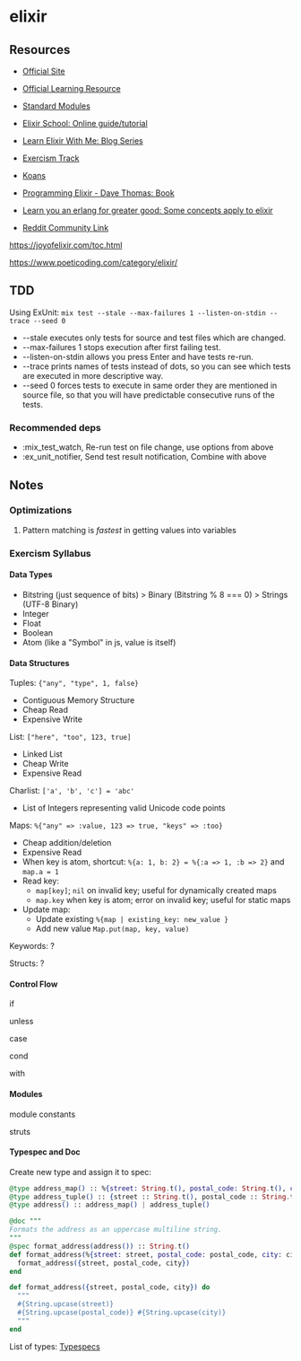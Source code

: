 # elixir

## Resources

- [Official Site](https://elixir-lang.org/)

- [Official Learning Resource](https://github.com/dwyl/learn-elixir)

- [Standard Modules](https://hexdocs.pm/elixir/Kernel.html)

- [Elixir School: Online guide/tutorial](https://elixirschool.com/en/why)

- [Learn Elixir With Me: Blog Series](https://inquisitivedeveloper.com/tag/lwm-elixir/)

- [Exercism Track](https://exercism.org/tracks/elixir)

- [Koans](https://github.com/elixirkoans/elixir-koans)

- [Programming Elixir - Dave Thomas: Book](https://doc.lagout.org/programmation/Functional%20Programming/Programming%20Elixir_%20Functional%2C%20Concurrent%2C%20Pragmatic%2C%20Fun%20%5BThomas%202014-10-19%5D.pdf)

- [Learn you an erlang for greater good: Some concepts apply to elixir](https://learnyousomeerlang.com/content)

- [Reddit Community Link](https://www.reddit.com/r/elixir/)

https://joyofelixir.com/toc.html

https://www.poeticoding.com/category/elixir/

## TDD

Using ExUnit: `mix test --stale --max-failures 1 --listen-on-stdin --trace --seed 0`

- --stale executes only tests for source and test files which are changed.
- --max-failures 1 stops execution after first failing test.
- --listen-on-stdin allows you press Enter and have tests re-run.
- --trace prints names of tests instead of dots, so you can see which tests are executed in more descriptive way.
- --seed 0 forces tests to execute in same order they are mentioned in source file, so that you will have predictable consecutive runs of the tests.

### Recommended deps

- :mix_test_watch, Re-run test on file change, use options from above
- :ex_unit_notifier, Send test result notification, Combine with above

## Notes

### Optimizations

1. Pattern matching is _fastest_ in getting values into variables

### Exercism Syllabus

#### Data Types

- Bitstring (just sequence of bits) > Binary (Bitstring % 8 === 0) > Strings (UTF-8 Binary)
- Integer
- Float
- Boolean
- Atom (like a "Symbol" in js, value is itself)

#### Data Structures

Tuples: `{"any", "type", 1, false}`

- Contiguous Memory Structure
- Cheap Read
- Expensive Write

List: `["here", "too", 123, true]`

- Linked List
- Cheap Write
- Expensive Read

Charlist: `['a', 'b', 'c'] = 'abc'`

- List of Integers representing valid Unicode code points

Maps: `%{"any" => :value, 123 => true, "keys" => :too}`

- Cheap addition/deletion
- Expensive Read
- When key is atom, shortcut: `%{a: 1, b: 2} = %{:a => 1, :b => 2}` and `map.a = 1`
- Read key:
  - `map[key]`; `nil` on invalid key; useful for dynamically created maps
  - `map.key` when key is atom; error on invalid key; useful for static maps
- Update map:
  - Update existing `%{map | existing_key: new_value }`
  - Add new value `Map.put(map, key, value)`

Keywords: ?

Structs: ?

#### Control Flow

if

unless

case

cond

with

#### Modules

module constants

struts

#### Typespec and Doc

Create new type and assign it to spec:

```elixir
@type address_map() :: %{street: String.t(), postal_code: String.t(), city: String.t()}
@type address_tuple() :: {street :: String.t(), postal_code :: String.t(), city :: String.t()}
@type address() :: address_map() | address_tuple()

@doc """
Formats the address as an uppercase multiline string.
"""
@spec format_address(address()) :: String.t()
def format_address(%{street: street, postal_code: postal_code, city: city}) do
  format_address({street, postal_code, city})
end

def format_address({street, postal_code, city}) do
  """
  #{String.upcase(street)}
  #{String.upcase(postal_code)} #{String.upcase(city)}
  """
end
```

List of types: [Typespecs](https://hexdocs.pm/elixir/typespecs.html)
